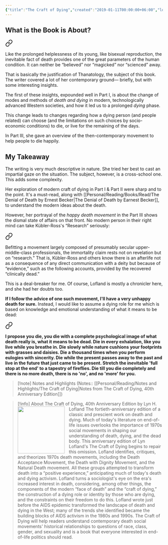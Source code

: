 ```yaml
---
{"title":"The Craft of Dying","created":"2019-01-11T00:00:00+06:00","log":[{"status":"Read","timestamp":"2023-03-30T15:34:28+06:00"},{"status":"In Progress","timestamp":"2023-03-27T15:34:28+06:00"},{"status":"To Read","timestamp":"2019-01-11T00:00:00+06:00"}],"updated":"2023-04-01T14:05:32+06:00","read_count":1,"authors":["Lyn H. Lofland"],"isbn10":803910991,"status":"Read","rating":4,"cover":"https://images-na.ssl-images-amazon.com/images/S/compressed.photo.goodreads.com/books/1556359435i/45313230.jpg","dg-publish":true,"dg-note-icon":2,"dg-metatags":{"og:image":"https://images-na.ssl-images-amazon.com/images/S/compressed.photo.goodreads.com/books/1556359435i/45313230.jpg"},"tags":["book","thanatology","sociology"],"reviewed":true,"dg-path":"Reading/Books/Read/The Craft of Dying by Lyn H. Lofland.md","permalink":"/reading/books/read/the-craft-of-dying-by-lyn-h-lofland/","metatags":{"og:image":"https://images-na.ssl-images-amazon.com/images/S/compressed.photo.goodreads.com/books/1556359435i/45313230.jpg"},"dgPassFrontmatter":true,"noteIcon":2}
---
```


## What is the Book is About?


<div class="transclusion internal-embed is-loaded"><a class="markdown-embed-link" href="/reading/notes-and-highlights/the-craft-of-dying/#00a29a" aria-label="Open link"><svg xmlns="http://www.w3.org/2000/svg" width="24" height="24" viewBox="0 0 24 24" fill="none" stroke="currentColor" stroke-width="2" stroke-linecap="round" stroke-linejoin="round" class="svg-icon lucide-link"><path d="M10 13a5 5 0 0 0 7.54.54l3-3a5 5 0 0 0-7.07-7.07l-1.72 1.71"></path><path d="M14 11a5 5 0 0 0-7.54-.54l-3 3a5 5 0 0 0 7.07 7.07l1.71-1.71"></path></svg></a><div class="markdown-embed">



Like the prolonged helplessness of its young, like bisexual reproduction, the inevitable fact of death provides one of the great parameters of the human condition. It can neither be “believed” nor “magicked” nor “scienced” away. 

</div></div>


That is basically the justification of Thanatology, the subject of this book. The writer covered a lot of her contemporary ground— briefly, but with some interesting insights.

The first of these insights, expounded well in Part I, is about the change of modes and methods of *death and dying* in modern, technologically advanced Western societies, and how it led us to a prolonged *dying* phase.

This change leads to changes regarding how a dying person (and people related) can choose (and the limitations on such choices by socio-economic conditions) to die, or live for the remaining of the days.

In Part III, she gave an overview of the then-contemporary movement to help people to die happily.
## My Takeaway
The writing is very much descriptive in nature. She tried her best to cast an impartial gaze on the situation. The subject, however, is a cross-school one. This adds some complexity.

Her exploration of modern craft of dying in Part I & Part II were sharp and to the point. It's a must-read, along with [[Personal/Reading/Books/Read/The Denial of Death by Ernest Becker\|The Denial of Death by Earnest Becker]], to understand the modern ideas about the death.

However, her portrayal of the *happy death movement* in the Part III shows the dismal state of affairs on that front. No modern person in their right mind can take Kübler-Ross's “Research” seriously:


<div class="transclusion internal-embed is-loaded"><a class="markdown-embed-link" href="/reading/notes-and-highlights/the-craft-of-dying/#1ce17b" aria-label="Open link"><svg xmlns="http://www.w3.org/2000/svg" width="24" height="24" viewBox="0 0 24 24" fill="none" stroke="currentColor" stroke-width="2" stroke-linecap="round" stroke-linejoin="round" class="svg-icon lucide-link"><path d="M10 13a5 5 0 0 0 7.54.54l3-3a5 5 0 0 0-7.07-7.07l-1.72 1.71"></path><path d="M14 11a5 5 0 0 0-7.54-.54l-3 3a5 5 0 0 0 7.07 7.07l1.71-1.71"></path></svg></a><div class="markdown-embed">



Befitting a movement largely composed of presumably secular upper-middle-class professionals, the immortality claim rests not on revelation but on “research.” That is, Kübler-Ross and others know there is an afterlife not as a consequence of any direct communication with a deity but because of “evidence,” such as the following accounts, provided by the recovered “clinically dead.” 

</div></div>


This is a deal-breaker for me. Of course, Lofland is mostly a chronicler here, and she had her doubts too.

**If I follow the advice of one such movement, I'll have a very unhappy death for sure.** Instead, I would like to assume a dying role for me which is based on knowledge and emotional understanding of what it means to be dead:


<div class="transclusion internal-embed is-loaded"><a class="markdown-embed-link" href="/journal/the-importance-of-dying/#2bfa47" aria-label="Open link"><svg xmlns="http://www.w3.org/2000/svg" width="24" height="24" viewBox="0 0 24 24" fill="none" stroke="currentColor" stroke-width="2" stroke-linecap="round" stroke-linejoin="round" class="svg-icon lucide-link"><path d="M10 13a5 5 0 0 0 7.54.54l3-3a5 5 0 0 0-7.07-7.07l-1.72 1.71"></path><path d="M14 11a5 5 0 0 0-7.54-.54l-3 3a5 5 0 0 0 7.07 7.07l1.71-1.71"></path></svg></a><div class="markdown-embed">



**I propose you die, you die with a complete psychological image of what death really is, what it means to be dead. Die in every exhalation, like you live while you breathe in. Die slowly while nature cushions your footprints with grasses and daisies. Die a thousand times when you perform eulogies with sincerity. Die while the present passes away to the past and live in the future that just came to be present. Stretch the inevitable 'full stop at the end' to a tapestry of fireflies. Die till you die completely and there is no more death, there is no 'no', and no 'more' for you.** 

</div></div>


> [!note] Notes and Highlights
> (Notes:: [[Personal/Reading/Notes and Highlights/The Craft of Dying\|Notes from The Craft of Dying, 40th Anniversary Edition]])

> [!info] About The Craft of Dying, 40th Anniversary Edition by Lyn H. Lofland
> <img src="https://images-na.ssl-images-amazon.com/images/S/compressed.photo.goodreads.com/books/1556359435i/45313230.jpg" style="float: left; width: 150px; height: auto; margin-right: 1em;" /> The fortieth-anniversary edition of a classic and prescient work on death and dying. Much of today's literature on end-of-life issues overlooks the importance of 1970s social movements in shaping our understanding of death, dying, and the dead body. This anniversary edition of Lyn Lofland's The Craft of Dying begins to repair this omission. Lofland identifies, critiques, and theorizes 1970s death movements, including the Death Acceptance Movement, the Death with Dignity Movement, and the Natural Death movement. All these groups attempted to transform death into a “positive experience,” anticipating much of today's death and dying activism. Lofland turns a sociologist's eye on the era's increased interest in death, considering, among other things, the components of the modern “face of death” and the “craft of dying,” the construction of a dying role or identity by those who are dying, and the constraints on their freedom to do this. Lofland wrote just before the AIDS epidemic transformed the landscape of death and dying in the West; many of the trends she identified became the building blocks of AIDS activism in the 1980s and 1990s. The Craft of Dying will help readers understand contemporary death social movements' historical relationships to questions of race, class, gender, and sexuality and is a book that everyone interested in end-of-life politics should read.
